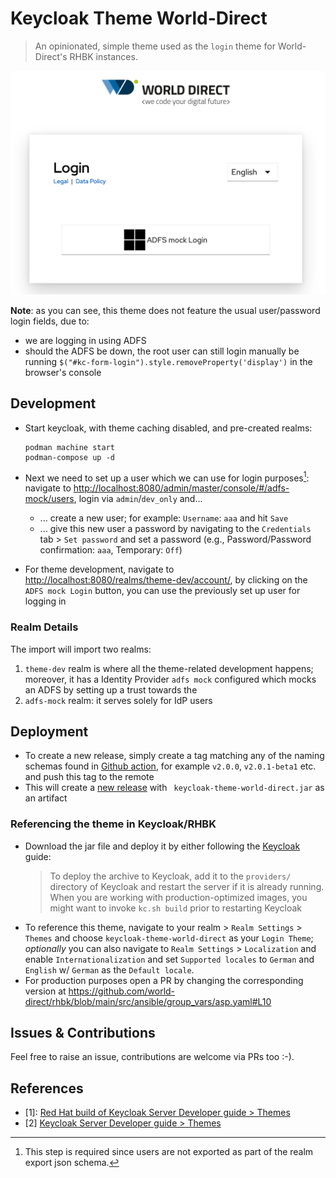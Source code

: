 # Keycloak Theme World-Direct

> An opinionated, simple theme used as the `login` theme for World-Direct's RHBK instances.

![Login theme](img/login_theme.png)

**Note**: as you can see, this theme does not feature the usual user/password login fields, due to:

* we are logging in using ADFS
* should the ADFS be down, the root user can still login manually be running `$("#kc-form-login").style.removeProperty('display')` in the browser's console

## Development

* Start keycloak, with theme caching disabled, and pre-created realms:

  ```shell
  podman machine start
  podman-compose up -d
  ```

* Next we need to set up a user which we can use for login purposes[^1]:
  navigate to <http://localhost:8080/admin/master/console/#/adfs-mock/users>, login via `admin`/`dev_only` and...
  * ... create a new user; for example: `Username`: `aaa` and hit `Save`
  * ... give this new user a password by navigating to the `Credentials` tab > `Set password` and set a password (e.g., Password/Password confirmation: `aaa`, Temporary: `Off`)
* For theme development, navigate to <http://localhost:8080/realms/theme-dev/account/>, by clicking on the `ADFS mock Login` button, you can use the previously set up user for logging in

[^1]: This step is required since users are not exported as part of the realm export json schema.

### Realm Details

The import will import two realms:

1. `theme-dev` realm is where all the theme-related development happens; moreover, it has a Identity Provider `adfs mock` configured which mocks an ADFS by setting up a trust towards the
2. `adfs-mock` realm: it serves solely for IdP users

## Deployment

* To create a new release, simply create a tag matching any of the naming schemas found in [Github action](.github/workflows/ci.yaml#L7), for example `v2.0.0`, `v2.0.1-beta1` etc. and push this tag to the remote
* This will create a [new release](https://github.com/world-direct/keycloak-theme-world-direct/releases) with ` keycloak-theme-world-direct.jar` as an artifact

### Referencing the theme in Keycloak/RHBK

* Download the jar file and deploy it by either following the [Keycloak](https://www.keycloak.org/docs/latest/server_development/#deploying-themes) guide:
  > To deploy the archive to Keycloak, add it to the `providers/` directory of Keycloak and restart the server if it is already running. When you are working with production-optimized images, you might want to invoke `kc.sh build` prior to restarting Keycloak
* To reference this theme, navigate to your realm > `Realm Settings` > `Themes` and choose `keycloak-theme-world-direct` as your `Login Theme`; *optionally* you can also navigate to `Realm Settings` > `Localization` and enable `Internationalization` and set `Supported locales` to `German` and `English` w/ `German` as the `Default locale`.
* For production purposes open a PR by changing the corresponding version at <https://github.com/world-direct/rhbk/blob/main/src/ansible/group_vars/asp.yaml#L10>

## Issues & Contributions

Feel free to raise an issue, contributions are welcome via PRs too :-).

## References

* [1]: [Red Hat build of Keycloak Server Developer guide \> Themes](https://docs.redhat.com/en/documentation/red_hat_build_of_keycloak/24.0/html-single/server_developer_guide/index#theme_types)
* [2] [Keycloak Server Developer guide \> Themes](https://www.keycloak.org/docs/latest/server_development/#_themes)
